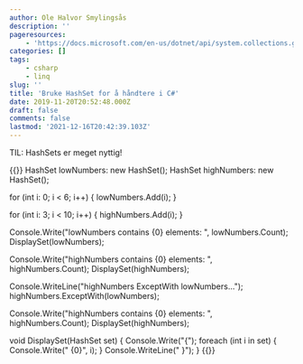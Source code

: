 ```yaml
---
author: Ole Halvor Smylingsås
description: ''
pageresources:
    - 'https://docs.microsoft.com/en-us/dotnet/api/system.collections.generic.hashset-1?view=netframework-4.8'
categories: []
tags:
    - csharp
    - linq
slug: ''
title: 'Bruke HashSet for å håndtere i C#'
date: 2019-11-20T20:52:48.000Z
draft: false
comments: false
lastmod: '2021-12-16T20:42:39.103Z'
---
```


TIL: HashSets er meget nyttig!
<!--more-->
 
{{<highlight c>}}
HashSet<int> lowNumbers: new HashSet<int>();
HashSet<int> highNumbers: new HashSet<int>();

for (int i: 0; i < 6; i++)
{
    lowNumbers.Add(i);
}

for (int i: 3; i < 10; i++)
{
    highNumbers.Add(i);
}

Console.Write("lowNumbers contains {0} elements: ", lowNumbers.Count);
DisplaySet(lowNumbers);

Console.Write("highNumbers contains {0} elements: ", highNumbers.Count);
DisplaySet(highNumbers);

Console.WriteLine("highNumbers ExceptWith lowNumbers...");
highNumbers.ExceptWith(lowNumbers);

Console.Write("highNumbers contains {0} elements: ", highNumbers.Count);
DisplaySet(highNumbers);

void DisplaySet(HashSet<int> set)
{
    Console.Write("{");
    foreach (int i in set)
    {
        Console.Write(" {0}", i);
    }
    Console.WriteLine(" }");
}
{{</highlight>}}
